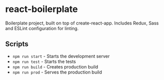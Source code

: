 # react-boilerplate
Boilerplate project, built on top of create-react-app. Includes Redux, Sass and ESLint configuration for linting.

## Scripts

* `npm run start` - Starts the development server
* `npm run test` - Starts the tests
* `npm run build` - Creates production build
* `npm run prod` - Serves the production build
